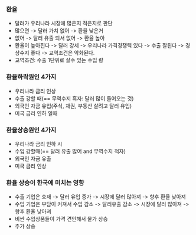 ### 환율

* 달러가 우리나라 시장에 많은지 적은지로 판단
* 많으면 -> 달러 가치 없어 ->  환율 낮은거
* 없어 -> 달러 유출 되서 없어 -> 환율 높아
* 환율이 높아진다 -> 달러 강세 -> 우리나라 가격경쟁력 있다 -> 수출 잘된다 -> 경상수지 좋다 -> 교역조건은 악화된다.
* 교역조건: 수출 1단위로 살수 있는 수입 량



### 환율하락원인 4가지 

* 우리나라 금리 인상
* 수출 강할 때(== 무역수지 흑자: 달러 많이 들어오는 것)
* 외국인 자금 유입(주식, 채권, 부동산 살려고 달러 유입)
* 미국 금리 인하 일때



### 환율상승원인 4가지

* 우리나라 금리 인하 시
* 수입 강할때(== 달러 유출 많어 and 무역수지 적자)
* 외국인 자금 유출
* 미국 금리 인상



### 환율 상승이 한국에 미치는 영향

* 수출 기업은 호재 -> 달러 유입 증가 -> 시장에 달러 많아져 -> 향후 환율 낮아져
* 수입 기업은 부담이 커져서 수입 감소 -> 달러유출 감소 -> 시장에 달러 많아져 -> 향후 환율 낮아져
* 비싼 수입상품들이 가격 견인해서 물가 상승
* 주가 상승